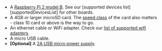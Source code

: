 * A [Raspberry Pi 2 model B][rpi2B]. See our [supported devices list][supportedDevicesList] for other boards.
* A 4GB or larger microSD card. The [speed class][sdSpeed] of the card also matters - class 10 card or above is the way to go.
* An ethernet cable or WiFi adapter. Check our [list of supported wifi adapters][wifiAdapters].
* A micro USB cable.
* **[Optional]** A [2A USB micro power supply][psu].

[rpi2B]:https://www.raspberrypi.org/products/raspberry-pi-2-model-b/
[psu]:https://www.raspberrypi.org/products/universal-power-supply/

[sdSpeed]:https://en.wikipedia.org/wiki/Secure_Digital#Speed_class_rating
[wifiAdapters]:
[supportedDevicesList]:
